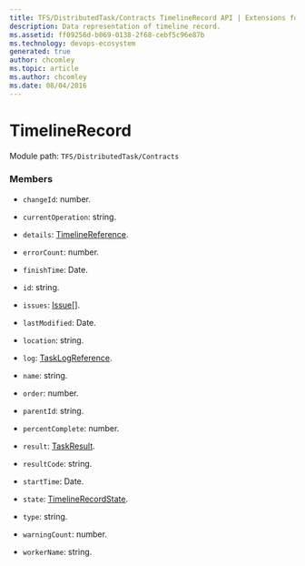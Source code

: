 ```yaml
---
title: TFS/DistributedTask/Contracts TimelineRecord API | Extensions for Azure DevOps Services
description: Data representation of timeline record.
ms.assetid: ff09256d-b069-0138-2f68-cebf5c96e87b
ms.technology: devops-ecosystem
generated: true
author: chcomley
ms.topic: article
ms.author: chcomley
ms.date: 08/04/2016
---
```


# TimelineRecord

Module path: `TFS/DistributedTask/Contracts`

### Members

* `changeId`: number.

* `currentOperation`: string.

* `details`: [TimelineReference](../../../TFS/DistributedTask/Contracts/TimelineReference.md).

* `errorCount`: number.

* `finishTime`: Date.

* `id`: string.

* `issues`: [Issue](../../../TFS/DistributedTask/Contracts/Issue.md)[].

* `lastModified`: Date.

* `location`: string.

* `log`: [TaskLogReference](../../../TFS/DistributedTask/Contracts/TaskLogReference.md).

* `name`: string.

* `order`: number.

* `parentId`: string.

* `percentComplete`: number.

* `result`: [TaskResult](../../../TFS/DistributedTask/Contracts/TaskResult.md).

* `resultCode`: string.

* `startTime`: Date.

* `state`: [TimelineRecordState](../../../TFS/DistributedTask/Contracts/TimelineRecordState.md).

* `type`: string.

* `warningCount`: number.

* `workerName`: string.
